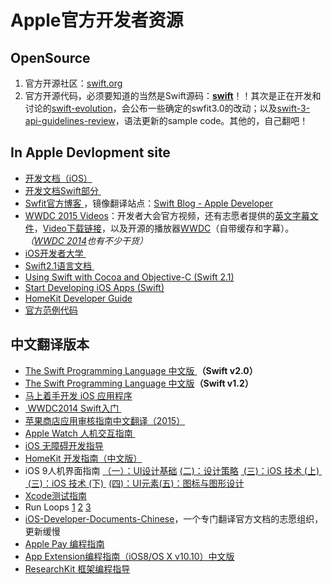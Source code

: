 # Apple官方开发者资源

## OpenSource
1. 官方开源社区：[swift.org][1]
2. 官方开源代码，必须要知道的当然是Swift源码：[**swift**][2]！！其次是正在开发和讨论的[swift-evolution][3]，会公布一些确定的swfit3.0的改动；以及[swift-3-api-guidelines-review][4]，语法更新的sample code。其他的，自己翻吧！

## In Apple Devlopment site
- [开发文档（iOS）][5]
- [开发文档Swift部分 ][6]
- [Swfit官方博客 ][7]，镜像翻译站点：[Swift Blog - Apple Developer][8]
- [WWDC 2015 Videos][9]：开发者大会官方视频，还有志愿者提供的[英文字幕文件][10]，[Video下载链接][11]，以及开源的播放器[WWDC][12]（自带缓存和字幕）。_（[WWDC 2014][13]也有不少干货）_
- [iOS开发者大学 ][14]
- [Swift2.1语言文档 ][15]
- [Using Swift with Cocoa and Objective-C (Swift 2.1)][16]
- [Start Developing iOS Apps (Swift)][17]
- [HomeKit Developer Guide][18]
- [官方范例代码][19]　

## 中文翻译版本
- [The Swift Programming Language 中文版 ][20]**（Swift v2.0）**
- [The Swift Programming Language 中文版][21]**（Swift v1.2）**
- [马上着手开发 iOS 应用程序][22]
- [ WWDC2014 Swift入门 ][23]
- [苹果商店应用审核指南中文翻译（2015）][24]
- [Apple Watch 人机交互指南 ][25]
- [iOS 无障碍开发指导][26]
- [HomeKit 开发指南（中文版）][27]
- iOS 9人机界面指南 [（一）：UI设计基础][28] [(二)：设计策略][29] [ (三)：iOS 技术 (上) ][30] [ (三)：iOS 技术 (下) ][31] [(四)：UI元素][32][(五)：图标与图形设计][33]
- [Xcode测试指南][34]
- Run Loops [1][35] [2][36] [3][37] 
- [iOS-Developer-Documents-Chinese][38]，一个专门翻译官方文档的志愿组织，更新缓慢
- [Apple Pay 编程指南][39]
- [App Extension编程指南（iOS8/OS X v10.10）中文版][40]
- [ResearchKit 框架编程指导][41]

[1]:	http://swift.org/ "swift.org"
[2]:	https://github.com/apple/swift "swift"
[3]:	https://github.com/apple/swift-evolution "swift-evolution"
[4]:	https://github.com/apple/swift-3-api-guidelines-review "swift-3-api-guidelines-review"
[5]:	https://developer.apple.com/library/ios/navigation/
[6]:	https://developer.apple.com/library/prerelease/ios/navigation/#section=Topics&topic=Swift
[7]:	https://developer.apple.com/swift/blog/
[8]:	http://dev.swiftguide.cn/swift-blog-mirror.html
[9]:	https://developer.apple.com/videos/wwdc2015/
[10]:	https://github.com/qiaoxueshi/WWDC_2015_Video_Subtitle
[11]:	https://github.com/6david9/WWDC2015
[12]:	https://github.com/insidegui/WWDC "WWDC"
[13]:	https://developer.apple.com/videos/wwdc2014/
[14]:	https://developer.apple.com/programs/ios/university/
[15]:	https://developer.apple.com/library/prerelease/ios/documentation/Swift/Conceptual/Swift_Programming_Language/index.html#//apple_ref/doc/uid/TP40014097
[16]:	https://developer.apple.com/library/prerelease/ios/documentation/Swift/Conceptual/BuildingCocoaApps/index.html#//apple_ref/doc/uid/TP40014216
[17]:	https://developer.apple.com/library/prerelease/ios/referencelibrary/GettingStarted/DevelopiOSAppsSwift/index.html#//apple_ref/doc/uid/TP40015214
[18]:	https://developer.apple.com/library/ios/documentation/NetworkingInternet/Conceptual/HomeKitDeveloperGuide/Introduction/Introduction.html "HomeKit Developer Guide"
[19]:	https://developer.apple.com/library/ios/navigation/#section=Resource%20Types&topic=Sample%20Code
[20]:	http://wiki.jikexueyuan.com/project/swift/
[21]:	https://siemenliu.gitbooks.io/the-swift-programming-language-in-chinese/content/src/chapter1/01_About_Swift.html
[22]:	http://wiki.jikexueyuan.com/project/ios-developer-library/
[23]:	http://v.youku.com/v_show/id_XNzI1MTQ5NzYw.html
[24]:	http://www.asotops.com/article-8-1.html
[25]:	http://wiki.jikexueyuan.com/project/apple-watch-human-interface-guidelines/
[26]:	https://numbbbbb.gitbooks.io/ios-accessibility-programming-guide-in-chinese/content/
[27]:	http://www.cocoachina.com/ios/20150324/11411.html "HomeKit 开发指南（中文版）"
[28]:	http://isux.tencent.com/ios9-guideline-ch1.html
[29]:	http://isux.tencent.com/ios9-guideline-ch2.html "[ISUX译]iOS 9人机界面指南(二)：设计策略"
[30]:	http://isux.tencent.com/ios9-guideline-ch3-1.html "[ISUX译]iOS 9人机界面指南(三)：iOS 技术 (上)"
[31]:	http://isux.tencent.com/ios9-guideline-ch3-2.html "[ISUX译]iOS 9人机界面指南(三)：iOS 技术 (下)"
[32]:	http://isux.tencent.com/ios9-guideline-ch4.html "[ISUX译]iOS 9人机界面指南(四)：UI元素"
[33]:	https://isux.tencent.com/ios9-guideline-ch5.html "［ISUX译］iOS 9 人机界面指南(五)：图标与图形设计"
[34]:	https://github.com/CocoaChinaTranslationTeam/TestingWithXcodeDocsCN
[35]:	http://pandara.xyz/2015/12/17/Run%20Loops/ "Run Loops"
[36]:	http://pandara.xyz/2015/12/18/runloop2/
[37]:	http://pandara.xyz/2015/12/21/run_loop_3/
[38]:	https://github.com/iOS-Developer-Documents-Chinese/iOS-Developer-Documents-Chinese
[39]:	http://wiki.jikexueyuan.com/project/apple-pay "Apple Pay 编程指南"
[40]:	http://www.cocoachina.com/ios/20141023/10027.html "App Extension编程指南（iOS8/OS X v10.10）中文版"
[41]:	http://chinaresearchkit.github.io/docs/docs/Overview/GuideOverview.html